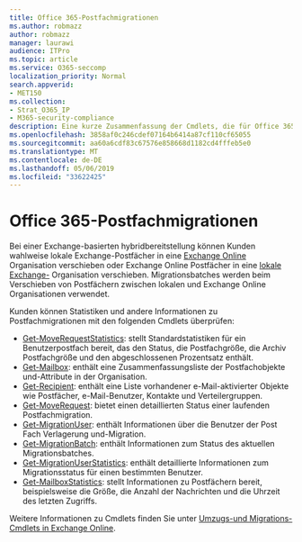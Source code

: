 ```yaml
---
title: Office 365-Postfachmigrationen
ms.author: robmazz
author: robmazz
manager: laurawi
audience: ITPro
ms.topic: article
ms.service: O365-seccomp
localization_priority: Normal
search.appverid:
- MET150
ms.collection:
- Strat_O365_IP
- M365-security-compliance
description: Eine kurze Zusammenfassung der Cmdlets, die für Office 365 Postfachmigrationen verwendet werden.
ms.openlocfilehash: 3858af0c246cdef07164b6414a87cf110cf65055
ms.sourcegitcommit: aa60a6cdf83c67576e858668d1182cd4fffeb5e0
ms.translationtype: MT
ms.contentlocale: de-DE
ms.lasthandoff: 05/06/2019
ms.locfileid: "33622425"
---
```

# <a name="office-365-mailbox-migrations"></a>Office 365-Postfachmigrationen
Bei einer Exchange-basierten hybridbereitstellung können Kunden wahlweise lokale Exchange-Postfächer in eine [Exchange Online](https://docs.microsoft.com/Exchange/exchange-online) Organisation verschieben oder Exchange Online Postfächer in eine [lokale Exchange-](https://docs.microsoft.com/Exchange/exchange-server) Organisation verschieben. Migrationsbatches werden beim Verschieben von Postfächern zwischen lokalen und Exchange Online Organisationen verwendet.

Kunden können Statistiken und andere Informationen zu Postfachmigrationen mit den folgenden Cmdlets überprüfen:

- [Get-MoveRequestStatistics](https://docs.microsoft.com/powershell/module/exchange/move-and-migration/Get-MoveRequestStatistics?view=exchange-ps): stellt Standardstatistiken für ein Benutzerpostfach bereit, das den Status, die Postfachgröße, die Archiv Postfachgröße und den abgeschlossenen Prozentsatz enthält.
- [Get-Mailbox](https://docs.microsoft.com/powershell/module/exchange/mailboxes/Get-Mailbox?view=exchange-ps
): enthält eine Zusammenfassungsliste der Postfachobjekte und-Attribute in der Organisation.
- [Get-Recipient](https://docs.microsoft.com/powershell/module/exchange/users-and-groups/Get-Recipient?view=exchange-ps): enthält eine Liste vorhandener e-Mail-aktivierter Objekte wie Postfächer, e-Mail-Benutzer, Kontakte und Verteilergruppen.
- [Get-MoveRequest](https://docs.microsoft.com/powershell/module/exchange/move-and-migration/Get-MoveRequest?view=exchange-ps): bietet einen detaillierten Status einer laufenden Postfachmigration.
- [Get-MigrationUser](https://docs.microsoft.com/powershell/module/exchange/move-and-migration/Get-MigrationUser?view=exchange-ps): enthält Informationen über die Benutzer der Post Fach Verlagerung und-Migration.
- [Get-MigrationBatch](https://docs.microsoft.com/powershell/module/exchange/move-and-migration/Get-MigrationBatch?view=exchange-ps): enthält Informationen zum Status des aktuellen Migrationsbatches.
- [Get-MigrationUserStatistics](https://docs.microsoft.com/powershell/module/exchange/move-and-migration/Get-MigrationUserStatistics?view=exchange-ps): enthält detaillierte Informationen zum Migrationsstatus für einen bestimmten Benutzer.
- [Get-MailboxStatistics](https://docs.microsoft.com/powershell/module/exchange/mailboxes/Get-MailboxStatistics?view=exchange-ps): stellt Informationen zu Postfächern bereit, beispielsweise die Größe, die Anzahl der Nachrichten und die Uhrzeit des letzten Zugriffs.

Weitere Informationen zu Cmdlets finden Sie unter [Umzugs-und Migrations-Cmdlets in Exchange Online](https://docs.microsoft.com/powershell/exchange/exchange-online/exchange-online-powershell?view=exchange-ps).
